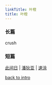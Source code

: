 ```yaml
---
linkTitle: 叶橙
title: 叶橙
---
```


### 长篇

crush

### 短篇

[此间日](https://jocelyn1346.github.io/Vault4Jo/docs/叶橙/此间日) | [潘狄亚](https://jocelyn1346.github.io/Vault4Jo/docs/叶橙/潘狄亚) | [速涂](https://jocelyn1346.github.io/Vault4Jo/docs/叶橙/速涂) 

[back to intro](https://jocelyn1346.github.io/Vault4Jo/docs/)